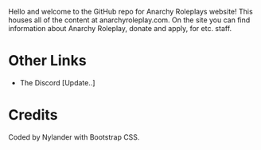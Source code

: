 Hello and welcome to the GitHub repo for Anarchy Roleplays website! This houses all of the content at anarchyroleplay.com.
On the site you can find information about Anarchy Roleplay, donate and apply, for etc. staff.

# Other Links
* The Discord [Update..]

# Credits
Coded by Nylander with Bootstrap CSS.
